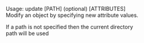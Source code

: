 Usage: update [PATH] (optional)  [ATTRIBUTES]   
Modify an object by specifying new attribute values.   

If a path is not specified then the current directory   
path will be used   
